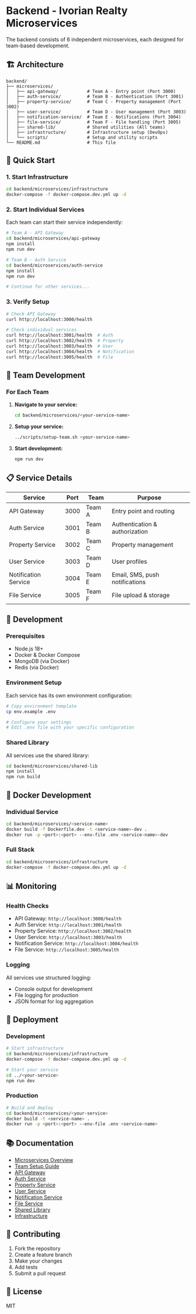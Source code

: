 # Backend - Ivorian Realty Microservices

The backend consists of 6 independent microservices, each designed for team-based development.

## 🏗️ Architecture

```
backend/
├── microservices/
│   ├── api-gateway/           # Team A - Entry point (Port 3000)
│   ├── auth-service/          # Team B - Authentication (Port 3001)
│   ├── property-service/      # Team C - Property management (Port 3002)
│   ├── user-service/          # Team D - User management (Port 3003)
│   ├── notification-service/  # Team E - Notifications (Port 3004)
│   ├── file-service/          # Team F - File handling (Port 3005)
│   ├── shared-lib/            # Shared utilities (All teams)
│   ├── infrastructure/        # Infrastructure setup (DevOps)
│   └── scripts/               # Setup and utility scripts
└── README.md                  # This file
```

## 🚀 Quick Start

### 1. Start Infrastructure

```bash
cd backend/microservices/infrastructure
docker-compose -f docker-compose.dev.yml up -d
```

### 2. Start Individual Services

Each team can start their service independently:

```bash
# Team A - API Gateway
cd backend/microservices/api-gateway
npm install
npm run dev

# Team B - Auth Service
cd backend/microservices/auth-service
npm install
npm run dev

# Continue for other services...
```

### 3. Verify Setup

```bash
# Check API Gateway
curl http://localhost:3000/health

# Check individual services
curl http://localhost:3001/health  # Auth
curl http://localhost:3002/health  # Property
curl http://localhost:3003/health  # User
curl http://localhost:3004/health  # Notification
curl http://localhost:3005/health  # File
```

## 👥 Team Development

### For Each Team

1. **Navigate to your service:**
   ```bash
   cd backend/microservices/<your-service-name>
   ```

2. **Setup your service:**
   ```bash
   ../scripts/setup-team.sh <your-service-name>
   ```

3. **Start development:**
   ```bash
   npm run dev
   ```

## 📋 Service Details

| Service | Port | Team | Purpose |
|---------|------|------|---------|
| API Gateway | 3000 | Team A | Entry point and routing |
| Auth Service | 3001 | Team B | Authentication & authorization |
| Property Service | 3002 | Team C | Property management |
| User Service | 3003 | Team D | User profiles |
| Notification Service | 3004 | Team E | Email, SMS, push notifications |
| File Service | 3005 | Team F | File upload & storage |

## 🔧 Development

### Prerequisites

- Node.js 18+
- Docker & Docker Compose
- MongoDB (via Docker)
- Redis (via Docker)

### Environment Setup

Each service has its own environment configuration:

```bash
# Copy environment template
cp env.example .env

# Configure your settings
# Edit .env file with your specific configuration
```

### Shared Library

All services use the shared library:

```bash
cd backend/microservices/shared-lib
npm install
npm run build
```

## 🐳 Docker Development

### Individual Service

```bash
cd backend/microservices/<service-name>
docker build -f Dockerfile.dev -t <service-name>-dev .
docker run -p <port>:<port> --env-file .env <service-name>-dev
```

### Full Stack

```bash
cd backend/microservices/infrastructure
docker-compose -f docker-compose.dev.yml up -d
```

## 📊 Monitoring

### Health Checks

- API Gateway: `http://localhost:3000/health`
- Auth Service: `http://localhost:3001/health`
- Property Service: `http://localhost:3002/health`
- User Service: `http://localhost:3003/health`
- Notification Service: `http://localhost:3004/health`
- File Service: `http://localhost:3005/health`

### Logging

All services use structured logging:
- Console output for development
- File logging for production
- JSON format for log aggregation

## 🚀 Deployment

### Development

```bash
# Start infrastructure
cd backend/microservices/infrastructure
docker-compose -f docker-compose.dev.yml up -d

# Start your service
cd ../<your-service>
npm run dev
```

### Production

```bash
# Build and deploy
cd backend/microservices/<your-service>
docker build -t <service-name> .
docker run -p <port>:<port> --env-file .env <service-name>
```

## 📚 Documentation

- [Microservices Overview](./microservices/README.md)
- [Team Setup Guide](./microservices/TEAM-SETUP.md)
- [API Gateway](./microservices/api-gateway/README.md)
- [Auth Service](./microservices/auth-service/README.md)
- [Property Service](./microservices/property-service/README.md)
- [User Service](./microservices/user-service/README.md)
- [Notification Service](./microservices/notification-service/README.md)
- [File Service](./microservices/file-service/README.md)
- [Shared Library](./microservices/shared-lib/README.md)
- [Infrastructure](./microservices/infrastructure/README.md)

## 🤝 Contributing

1. Fork the repository
2. Create a feature branch
3. Make your changes
4. Add tests
5. Submit a pull request

## 📄 License

MIT

